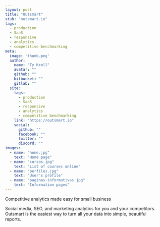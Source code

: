 ```yaml
---
layout: post
title: "Outsmart"
stub: "outsmart.io"
tags:
  - production
  - SaaS
  - responsive
  - analytics
  - competitive benchmarking
meta:
  image: 'thumb.png'
  author:
    name: "Ty Kroll"
    avatar: ""
    github: ""
    bitbucket: ""
    gitlab: ""
  site:
    tags: 
      - production
      - SaaS
      - responsive
      - analytics
      - competitive benchmarking
    link: "https://outsmart.io"
    social:
      github: ""
      facebook: ""
      twitter: ""
      discord: ""
images:
  - name: "home.jpg"
    text: "Home page"
  - name: "cursos.jpg"
    text: "List of courses online"
  - name: "perfiles.jpg"
    text: "User's profile"
  - name: "paginas-informativas.jpg"
    text: "Information pages"
---
```


Competitive analytics made easy for small business
<!--more-->
Social media, SEO, and marketing analytics for you and your competitors. Outsmart is the easiest way to turn all your data into simple, beautiful reports.
